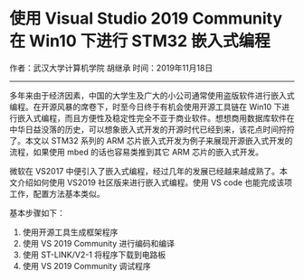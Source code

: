 # 使用 Visual Studio 2019 Community 在 Win10 下进行 STM32 嵌入式编程

作者：武汉大学计算机学院 胡继承
时间：2019年11月18日

----



多年来由于经济因素，中国的大学生及广大的小公司通常使用盗版软件进行嵌入式编程。在开源风暴的席卷下，时至今日终于有机会使用开源工具链在 Win10 下进行嵌入式编程，而且方便性及稳定性完全不亚于商业软件。想想商用数据库软件在中华日益没落的历史，可以想象嵌入式开发的开源时代已经到来，该花点时间捋捋了。本文以 STM32 系列的 ARM 芯片嵌入式开发为例子来展现开源嵌入式开发的流程，如果使用 mbed 的话也容易类推到其它 ARM 芯片的嵌入式开发。

微软在 VS2017 中便引入了嵌入式编程，经过几年的发展已经越来越成熟了。本文介绍如何使用 VS2019 社区版来进行嵌入式编程。使用 VS code 也能完成该项工作，配置方法基本类似。

基本步骤如下：
1. 使用开源工具生成框架程序
2. 使用 VS 2019 Community 进行编码和编译
3. 使用 ST-LINK/V2-1 将程序下载到电路板
4. 使用 VS 2019 Community 调试程序



